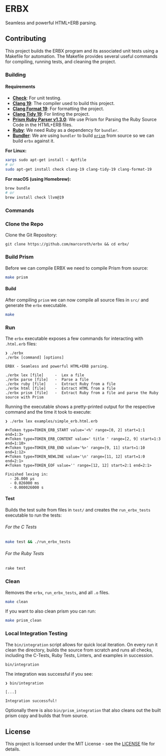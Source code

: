 # ERBX

Seamless and powerful HTML+ERB parsing.

## Contributing

This project builds the ERBX program and its associated unit tests using a Makefile for automation. The Makefile provides several useful commands for compiling, running tests, and cleaning the project.

### Building

#### Requirements

- [**Check**](https://libcheck.github.io/check/): For unit testing.
- [**Clang 19**](https://clang.llvm.org): The compiler used to build this project.
- [**Clang Format 19**](https://clang.llvm.org/docs/ClangFormat.html): For formatting the project.
- [**Clang Tidy 19**](https://clang.llvm.org/extra/clang-tidy/): For linting the project.
- [**Prism Ruby Parser v1.3.0**](https://github.com/ruby/prism/releases/tag/v1.3.0): We use Prism for Parsing the Ruby Source Code in the HTML+ERB files.
- [**Ruby**](https://www.ruby-lang.org/en/): We need Ruby as a dependency for `bundler`.
- [**Bundler**](https://bundler.io): We are using `bundler` to build [`prism`](https://github.com/ruby/prism) from source so we can build `erbx` against it.

**For Linux:**  

```bash
xargs sudo apt-get install < Aptfile
# or
sudo apt-get install check clang-19 clang-tidy-19 clang-format-19
```

**For macOS (using Homebrew):**

```bash
brew bundle
# or
brew install check llvm@19
```

### Commands

### Clone the Repo

Clone the Git Repository:

```
git clone https://github.com/marcoroth/erbx && cd erbx/
```

### Build Prism

Before we can compile ERBX we need to compile Prism from source:

```bash
make prism
```

#### Build

After compiling `prism` we can now compile all source files in `src/` and generate the `erbx` executable.

```bash
make
```

### Run

The `erbx` executable exposes a few commands for interacting with `.html.erb` files:

```
❯ ./erbx
./erbx [command] [options]

ERBX - Seamless and powerful HTML+ERB parsing.

./erbx lex [file]     -  Lex a file
./erbx parse [file]   -  Parse a file
./erbx ruby [file]    -  Extract Ruby from a file
./erbx html [file]    -  Extract HTML from a file
./erbx prism [file]   -  Extract Ruby from a file and parse the Ruby source with Prism
```

Running the executable shows a pretty-printed output for the respective command and the time it took to execute:

```
❯ ./erbx lex examples/simple_erb.html.erb

#<Token type=TOKEN_ERB_START value='<%' range=[0, 2] start=1:1 end=1:3>
#<Token type=TOKEN_ERB_CONTENT value=' title ' range=[2, 9] start=1:3 end=1:10>
#<Token type=TOKEN_ERB_END value='%>' range=[9, 11] start=1:10 end=1:12>
#<Token type=TOKEN_NEWLINE value='\n' range=[11, 12] start=1:0 end=2:1>
#<Token type=TOKEN_EOF value='' range=[12, 12] start=2:1 end=2:1>

Finished lexing in:
  - 26.000 µs
  - 0.026000 ms
  - 0.000026000 s
```

#### Test

Builds the test suite from files in `test/` and creates the `run_erbx_tests` executable to run the tests:

###### For the C Tests

```bash
make test && ./run_erbx_tests
```

###### For the Ruby Tests

```bash
rake test
```

### Clean

Removes the `erbx`, `run_erbx_tests`, and all `.o` files.

```bash
make clean
```

If you want to also clean prism you can run:

```bash
make prism_clean
```

### Local Integration Testing

The `bin/integration` script allows for quick local iteration. On every run it clean the directory, builds the source from scratch and runs all checks, including the C-Tests, Ruby Tests, Linters, and examples in succession.

```bash
bin/integration
```

The integration was successful if you see:

```
❯ bin/integration

[...]

Integration successful!
```

Optionally there is also `bin/prism_integration` that also cleans out the built prism copy and builds that from source.

## License

This project is licensed under the MIT License - see the [LICENSE](LICENSE.txt) file for details.
